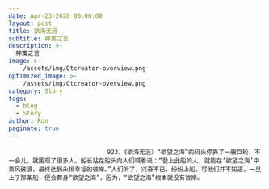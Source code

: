 ```yaml
---
date: Apr-23-2020 00:00:00
layout: post
title: 欲海无涯
subtitle: 神寓之言
description: >-
  神寓之言
image: >-
    /assets/img/Qtcreator-overview.png
optimized_image: >-
    /assets/img/Qtcreator-overview.png
category: Story
tags:
  - blog
  - Story
author: Ron
paginate: true
---
```


							　　923，《欲海无涯》“欲望之海”的码头停靠了一艘巨轮，不一会儿，就围观了很多人。船长站在船头向人们喊着说：“登上此船的人，就能在‘欲望之海’中乘风破浪，最终达到永恒幸福的彼岸。”人们听了，兴奋不已，纷纷上船，可他们并不知道，一旦上了那条船，便会葬身“欲望之海”，因为，“欲望之海”根本就没有彼岸。
							
							
						
